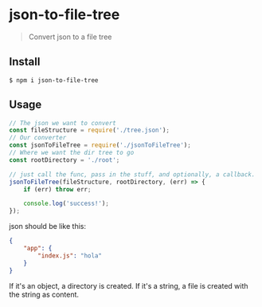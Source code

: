 # json-to-file-tree

> Convert json to a file tree



## Install

```
$ npm i json-to-file-tree
```


## Usage

```js
// The json we want to convert
const fileStructure = require('./tree.json');
// Our converter
const jsonToFileTree = require('./jsonToFileTree');
// Where we want the dir tree to go
const rootDirectory = './root';

// just call the func, pass in the stuff, and optionally, a callback.
jsonToFileTree(fileStructure, rootDirectory, (err) => {
	if (err) throw err;

	console.log('success!');
});
```



json should be like this:
```json
{
	"app": {
		"index.js": "hola"
	}
}
```

If it's an object, a directory is created. If it's a string, a file is created with the string as content.

